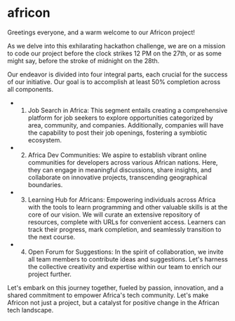 # africon

Greetings everyone, and a warm welcome to our Africon project!

As we delve into this exhilarating hackathon challenge, we are on a mission to code our project before the clock strikes 12 PM on the 27th, or as some might say, before the stroke of midnight on the 28th.

Our endeavor is divided into four integral parts, each crucial for the success of our initiative. Our goal is to accomplish at least 50% completion across all components.

- 1. Job Search in Africa: This segment entails creating a comprehensive platform for job seekers to explore opportunities categorized by area, community, and companies. Additionally, companies will have the capability to post their job openings, fostering a symbiotic ecosystem.

     
- 2. Africa Dev Communities: We aspire to establish vibrant online communities for developers across various African nations. Here, they can engage in meaningful discussions, share insights, and collaborate on innovative projects, transcending geographical boundaries.

- 3. Learning Hub for Africans: Empowering individuals across Africa with the tools to learn programming and other valuable skills is at the core of our vision. We will curate an extensive repository of resources, complete with URLs for convenient access. Learners can track their progress, mark completion, and seamlessly transition to the next course.

     
- 4. Open Forum for Suggestions: In the spirit of collaboration, we invite all team members to contribute ideas and suggestions. Let's harness the collective creativity and expertise within our team to enrich our project further.
 
     
Let's embark on this journey together, fueled by passion, innovation, and a shared commitment to empower Africa's tech community. Let's make Africon not just a project, but a catalyst for positive change in the African tech landscape.
